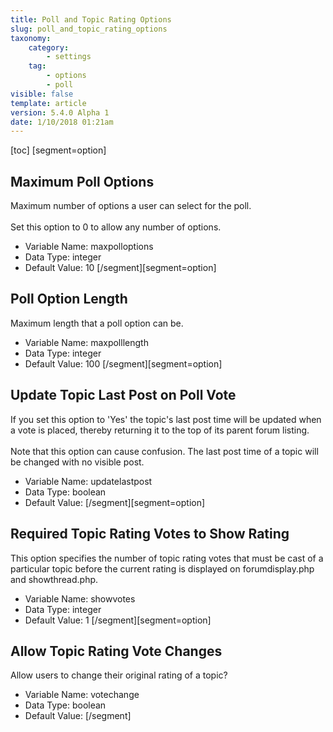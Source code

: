 ```yaml
---
title: Poll and Topic Rating Options
slug: poll_and_topic_rating_options
taxonomy:
    category:
        - settings
    tag:
        - options
        - poll
visible: false
template: article
version: 5.4.0 Alpha 1
date: 1/10/2018 01:21am
---
```


[toc]
[segment=option]

## Maximum Poll Options
Maximum number of options a user can select for the poll.<br />
<br />
Set this option to 0 to allow any number of options.



- Variable Name: maxpolloptions
- Data Type: integer
- Default Value: 10
[/segment][segment=option]

## Poll Option Length
Maximum length that a poll option can be.



- Variable Name: maxpolllength
- Data Type: integer
- Default Value: 100
[/segment][segment=option]

## Update Topic Last Post on Poll Vote
If you set this option to 'Yes' the topic's last post time will be updated when a vote is placed, thereby returning it to the top of its parent forum listing.<br />
<br />
Note that this option can cause confusion. The last post time of a topic will be changed with no visible post.



- Variable Name: updatelastpost
- Data Type: boolean
- Default Value: 
[/segment][segment=option]

## Required Topic Rating Votes to Show Rating
This option specifies the number of topic rating votes that must be cast of a particular topic before the current rating is displayed on forumdisplay.php and showthread.php.



- Variable Name: showvotes
- Data Type: integer
- Default Value: 1
[/segment][segment=option]

## Allow Topic Rating Vote Changes
Allow users to change their original rating of a topic?



- Variable Name: votechange
- Data Type: boolean
- Default Value: 
[/segment]